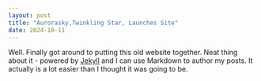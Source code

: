 ```yaml
---
layout: post
title: "Aurorasky,Twinkling Star, Launches Site"
date: 2024-10-11
---
```


Well. Finally got around to putting this old website together. Neat thing about it - powered by [Jekyll](http://jekyllrb.com) and I can use Markdown to author my posts. It actually is a lot easier than I thought it was going to be.
